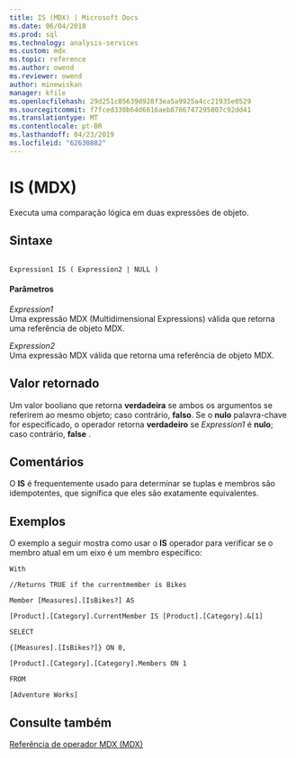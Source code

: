 ```yaml
---
title: IS (MDX) | Microsoft Docs
ms.date: 06/04/2018
ms.prod: sql
ms.technology: analysis-services
ms.custom: mdx
ms.topic: reference
ms.author: owend
ms.reviewer: owend
author: minewiskan
manager: kfile
ms.openlocfilehash: 29d251c05639d928f3ea5a9925a4cc21935e0529
ms.sourcegitcommit: f7fced330b64d6616aeb8766747295807c92dd41
ms.translationtype: MT
ms.contentlocale: pt-BR
ms.lasthandoff: 04/23/2019
ms.locfileid: "62630882"
---
```

# <a name="is-mdx"></a>IS (MDX)


  Executa uma comparação lógica em duas expressões de objeto.  
  
## <a name="syntax"></a>Sintaxe  
  
```  
  
Expression1 IS ( Expression2 | NULL )  
```  
  
#### <a name="parameters"></a>Parâmetros  
 *Expression1*  
 Uma expressão MDX (Multidimensional Expressions) válida que retorna uma referência de objeto MDX.  
  
 *Expression2*  
 Uma expressão MDX válida que retorna uma referência de objeto MDX.  
  
## <a name="return-value"></a>Valor retornado  
 Um valor booliano que retorna **verdadeira** se ambos os argumentos se referirem ao mesmo objeto; caso contrário, **falso**. Se o **nulo** palavra-chave for especificado, o operador retorna **verdadeiro** se *Expression1* é **nulo**; caso contrário, **false** .  
  
## <a name="remarks"></a>Comentários  
 O **IS** é frequentemente usado para determinar se tuplas e membros são idempotentes, que significa que eles são exatamente equivalentes.  
  
## <a name="examples"></a>Exemplos  
 O exemplo a seguir mostra como usar o **IS** operador para verificar se o membro atual em um eixo é um membro específico:  
  
 `With`  
  
 `//Returns TRUE if the currentmember is Bikes`  
  
 `Member [Measures].[IsBikes?] AS`  
  
 `[Product].[Category].CurrentMember IS [Product].[Category].&[1]`  
  
 `SELECT`  
  
 `{[Measures].[IsBikes?]} ON 0,`  
  
 `[Product].[Category].[Category].Members ON 1`  
  
 `FROM`  
  
 `[Adventure Works]`  
  
## <a name="see-also"></a>Consulte também  
 [Referência de operador MDX &#40;MDX&#41;](../mdx/mdx-operator-reference-mdx.md)  
  
  
